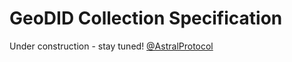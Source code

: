 # GeoDID Collection Specification

Under construction - stay tuned! [@AstralProtocol](https://twitter.com/AstralProtocol)

